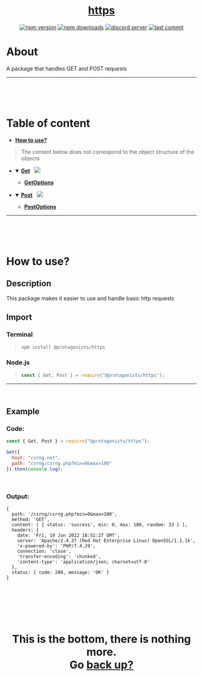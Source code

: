 <div id="top" align="center">

<h1><a href="https://github.com/ThePywon/https-handler">https</a></h1>
 
[![npm version](https://img.shields.io/npm/v/@protagonists/https)](https://npmjs.com/package/@protagonists/https)
[![npm downloads](https://img.shields.io/npm/dt/@protagonists/https)](https://npmjs.com/package/@protagonists/https)
[![discord server](https://img.shields.io/discord/937758194736955443?logo=discord&logoColor=white)](https://discord.gg/cwhj3EgqGP)
[![last commit](https://img.shields.io/github/last-commit/ThePywon/https-handler)](https://github.com/ThePywon/https-handler)
 
</div>



# About

A package that handles GET and POST requests

---

<br/><br/><br/>



# Table of content

* [**How to use?**](#how-to-use)

> The content below does not correspond to the object structure of the objects

* <details open><summary><a href="https://github.com/ThePywon/Documentation-Template/blob/main/documentation/Get.md"><b>Get</b></a> &nbsp; <img src="https://img.shields.io/badge/-Exported-cyan"/></summary>
  <p>

  * [**GetOptions**](https://github.com/ThePywon/Documentation-Template/blob/main/documentation/GetOptions.md)
    
  </p>
</details>

* <details open><summary><a href="https://github.com/ThePywon/Documentation-Template/blob/main/documentation/Post.md"><b>Post</b></a> &nbsp; <img src="https://img.shields.io/badge/-Exported-cyan"/></summary>
  <p>

  * [**PostOptions**](https://github.com/ThePywon/Documentation-Template/blob/main/documentation/PostOptions.md)
    
  </p>
</details>

---

<br/><br/><br/>



# How to use?

## Description

This package makes it easier to use and handle basic http requests

## Import

### Terminal

> ```sh
> npm install @protagonists/https
> ```

### Node.js

> ```js
> const { Get, Post } = require("@protagonists/https");
> ```

---



<br/>

## Example

### Code:

```js
const { Get, Post } = require("@protagonists/https");

Get({
  host: "csrng.net",
  path: "csrng/csrng.php?min=0&max=100"
}).then(console.log);
```

<br/>

### Output:

```
{
  path: '/csrng/csrng.php?min=0&max=100',
  method: 'GET',
  content: [ { status: 'success', min: 0, max: 100, random: 33 } ],
  headers: {
    date: 'Fri, 10 Jun 2022 18:51:27 GMT',
    server: 'Apache/2.4.37 (Red Hat Enterprise Linux) OpenSSL/1.1.1k',
    'x-powered-by': 'PHP/7.4.29',
    connection: 'close',
    'transfer-encoding': 'chunked',
    'content-type': 'application/json; charset=utf-8'
  },
  status: { code: 200, message: 'OK' }
}
```

<br/><br/><br/><br/><br/>

<h1 align="center">This is the bottom, there is nothing more.<br/>
Go <a href="#top">back up?</a></h1>
